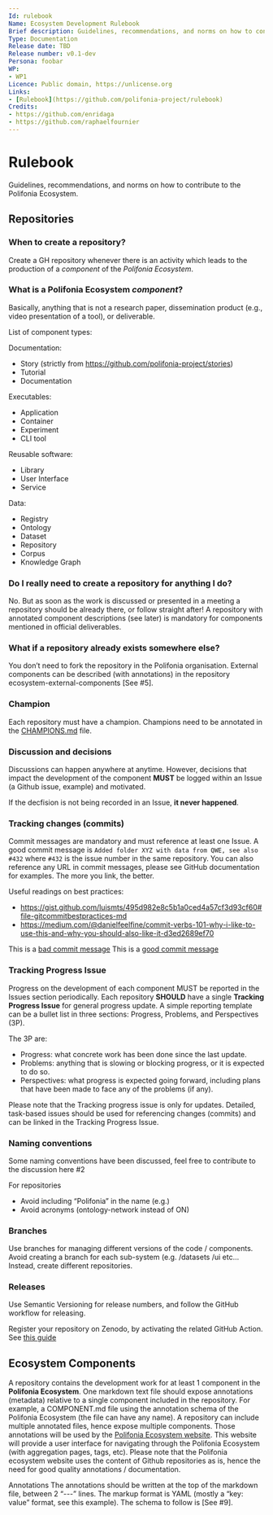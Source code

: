 ```yaml
---
Id: rulebook
Name: Ecosystem Development Rulebook
Brief description: Guidelines, recommendations, and norms on how to contribute to the Polifonia Ecosystem.
Type: Documentation
Release date: TBD
Release number: v0.1-dev
Persona: foobar
WP: 
- WP1
Licence: Public domain, https://unlicense.org
Links:
- [Rulebook](https://github.com/polifonia-project/rulebook)
Credits:
- https://github.com/enridaga
- https://github.com/raphaelfournier
---
```

# Rulebook
Guidelines, recommendations, and norms on how to contribute to the Polifonia Ecosystem.


## Repositories 
### When to create a repository? 
Create a GH repository whenever there is an activity which leads to the production of a *component* of the *Polifonia Ecosystem*.  

### What is a Polifonia Ecosystem *component*? 
Basically, anything that is not a research paper, dissemination product (e.g., video presentation of a tool), or deliverable. 

List of component types: 

Documentation:
 - Story (strictly from https://github.com/polifonia-project/stories)
 - Tutorial
 - Documentation

Executables:
 - Application
 - Container
 - Experiment
 - CLI tool
 
Reusable software:
 - Library
 - User Interface
 - Service

Data:
 - Registry
 - Ontology
 - Dataset
 - Repository
 - Corpus
 - Knowledge Graph


### Do I really need to create a repository for anything I do? 
No. But as soon as the work is discussed or presented in a meeting a repository should be already there, or follow straight after! 
A repository with annotated component descriptions (see later) is mandatory for components mentioned in official deliverables. 

### What if a repository already exists somewhere else? 
You don’t need to fork the repository in the Polifonia organisation. External components can be described (with annotations) in the repository ecosystem-external-components [See #5]. 

### Champion 
Each repository must have a champion. Champions need to be annotated in the [CHAMPIONS.md](CHAMPIONS.md) file.

### Discussion and decisions 
Discussions can happen anywhere at anytime. However, decisions that impact the development of the component **MUST** be logged within an Issue (a Github issue, example) and motivated. 

If the decfision is not being recorded in an Issue, **it never happened**. 

### Tracking changes (commits) 
Commit messages are mandatory and must reference at least one Issue. A good commit message is `Added folder XYZ with data from QWE, see also #432` where `#432` is the issue number in the same repository. You can also reference any URL in commit messages, please see GitHub documentation for examples. The more you link, the better. 

Useful readings on best practices:

 - https://gist.github.com/luismts/495d982e8c5b1a0ced4a57cf3d93cf60#file-gitcommitbestpractices-md
 - https://medium.com/@danielfeelfine/commit-verbs-101-why-i-like-to-use-this-and-why-you-should-also-like-it-d3ed2689ef70

This is a [bad commit message](https://github.com/polifonia-project/rulebook/commit/78fb11bbe0fee670fea70dc3f3cf4bf096ab3513)
This is a [good commit message](https://github.com/polifonia-project/rulebook/commit/60dc07702fd6aaf86b029da0c5f873f77f36313e)

### Tracking Progress Issue
Progress on the development of each component MUST be reported in the Issues section periodically.
Each repository **SHOULD** have a single **Tracking Progress Issue** for general progress update.
A simple reporting template can be a bullet list in three sections: Progress, Problems, and Perspectives (3P).

The 3P are:

 - Progress: what concrete work has been done since the last update.
 - Problems: anything that is slowing or blocking progress, or it is expected to do so.
 - Perspectives: what progress is expected going forward, including plans that have been made to face any of the problems (if any).

Please note that the Tracking progress issue is only for updates. Detailed, task-based issues should be used for referencing changes (commits) and can be linked in the Tracking Progress Issue. 

### Naming conventions 
Some naming conventions have been discussed, feel free to contribute to the discussion here #2

For repositories 

 - Avoid including “Polifonia” in the name (e.g.) 
 - Avoid acronyms (ontology-network instead of ON) 

### Branches 
Use branches for managing different versions of the code / components. Avoid creating a branch for each sub-system (e.g. /datasets /ui etc... Instead, create different repositories. 

### Releases 
Use Semantic Versioning for release numbers, and follow the GitHub workflow for releasing.

Register your repository on Zenodo, by activating the related GitHub Action. See [this guide](https://guides.github.com/activities/citable-code/)

 
## Ecosystem Components 
A repository contains the development work for at least 1 component in the **Polifonia Ecosystem**. One markdown text file should expose annotations (metadata) relative to a single component included in the repository. For example, a COMPONENT.md file using the annotation schema of the Polifonia Ecosystem (the file can have any name). A repository can include multiple annotated files, hence expose multiple components. 
Those annotations will be used by the [Polifonia Ecosystem website](https://github.com/polifonia-project/ecosystem). 
This website will provide a user interface for navigating through the Polifonia Ecosystem (with aggregation pages, tags, etc). 
Please note that the Polifonia ecosystem website uses the content of Github repositories as is, hence the need for good quality annotations / documentation.  

Annotations 
The annotations should be written at the top of the markdown file, between 2 “---” lines. The markup format is YAML (mostly a “key: value” format, see this example). The schema to follow is [See #9]. 
 
